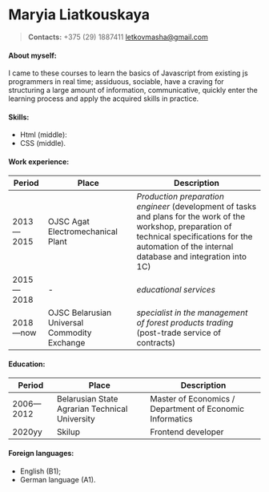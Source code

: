 # Maryia Liatkouskaya
>__Contacts:__
+375 (29) 1887411 letkovmasha@gmail.com

#### About myself:
I came to these courses to learn the basics of Javascript from existing js programmers in real time; assiduous, sociable, have a craving for structuring a large amount of information, communicative, quickly enter the learning process and apply the acquired skills in practice.
#### Skills:
 - Html (middle):
 - CSS (middle).

#### Work experience: 
Period | Place | Description
--- | --- | --- |
2013—2015 | OJSC Agat Electromechanical Plant  | *Production preparation engineer* (development of tasks and plans for the work of the workshop, preparation of technical specifications for the automation of the internal database and integration into 1C)
2015—2018 |  -  | *educational services*
2018—now |OJSC Belarusian Universal Commodity Exchange | *specialist in the management of forest products trading* (post-trade service of contracts)
#### Education: 
Period | Place | Description
--- | --- | --- |
2006—2012 | Belarusian State Agrarian Technical University | Master of Economics / Department of Economic Informatics
2020yy | Skilup | Frontend developer
#### Foreign languages:
 - English (B1);
 - German language (A1).